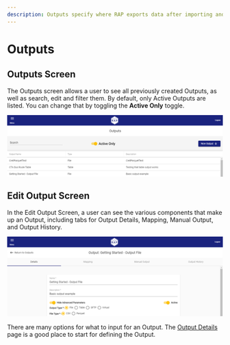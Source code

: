 ```yaml
---
description: Outputs specify where RAP exports data after importing and transforming it.
---
```


# Outputs

## Outputs Screen

The Outputs screen allows a user to see all previously created Outputs, as well as search, edit and filter them. By default, only Active Outputs are listed. You can change that by toggling the **Active Only** toggle.

![Outputs Screen](../../.gitbook/assets/image%20%28156%29.png)

## Edit Output Screen

In the Edit Output Screen, a user can see the various components that make up an Output, including tabs for Output Details, Mapping, Manual Output, and Output History.

![Output Details Screen](../../.gitbook/assets/image%20%2897%29.png)

There are many options for what to input for an Output. The [Output Details](output-details.md) page is a good place to start for defining the Output.

